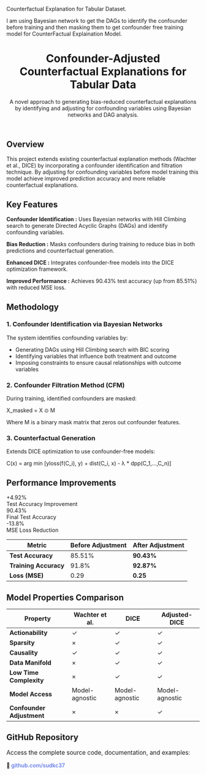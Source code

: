 Counterfactual Explanation for Tabular Dataset.

I am using Bayesian network to get the DAGs to identify the confounder before training and then masking them to get confounder free training model for CounterFactual Explaination Model.



 <header>
        <div class="container">
            <h1>Confounder-Adjusted Counterfactual Explanations for Tabular Data</h1>
            <p class="subtitle">A novel approach to generating bias-reduced counterfactual explanations by identifying and adjusting for confounding variables using Bayesian networks and DAG analysis.</p>
        </div>
    </header>

  <div class="container">
        <div class="content">
            <div class="section">
                <h2>Overview</h2>
                <p>This project extends existing counterfactual explanation methods (Wachter et al., DICE) by incorporating a confounder identification and filtration technique. By adjusting for confounding variables before model training this model achieve improved prediction accuracy and more reliable counterfactual explanations.</p>
            </div>

   <div class="section">
                <h2>Key Features</h2>
                <div class="feature-grid">
                    <div class="feature-card">
                      
**Confounder Identification :** Uses Bayesian networks with Hill Climbing search to generate Directed Acyclic Graphs (DAGs) and identify confounding variables.
         
**Bias Reduction :** Masks confounders during training to reduce bias in both predictions and counterfactual generation.

**Enhanced DICE :** Integrates confounder-free models into the DICE optimization framework.
                      
**Improved Performance :** Achieves 90.43% test accuracy (up from 85.51%) with reduced MSE loss.
                        

   <div class="section">
                <h2>Methodology</h2>
                
   <div class="methodology-steps">
                    <div class="step">
                        <h3>1. Confounder Identification via Bayesian Networks</h3>
                        <p>The system identifies confounding variables by:</p>
                        <ul>
                            <li>Generating DAGs using Hill Climbing search with BIC scoring</li>
                            <li>Identifying variables that influence both treatment and outcome</li>
                            <li>Imposing constraints to ensure causal relationships with outcome variables</li>
                        </ul>
                    </div>

 <div class="step">
                        <h3>2. Confounder Filtration Method (CFM)</h3>
                        <p>During training, identified confounders are masked:</p>
                        <div class="code-block">X_masked = X ⊙ M</div>
                        <p>Where M is a binary mask matrix that zeros out confounder features.</p>
                    </div>

  <div class="step">
                        <h3>3. Counterfactual Generation</h3>
                        <p>Extends DICE optimization to use confounder-free models:</p>
                        <div class="code-block">C(x) = arg min [yloss(f(C_i), y) + dist(C_i, x) - λ * dpp(C_1,...,C_n)]</div>
                    </div>
                </div>
            </div>

  <div class="section">
                <h2>Performance Improvements</h2>
                <div class="highlight">
                    <div class="stats">
                        <div class="stat-card">
                            <div class="stat-number">+4.92%</div>
                            <div class="stat-label">Test Accuracy Improvement</div>
                        </div>
                        <div class="stat-card">
                            <div class="stat-number">90.43%</div>
                            <div class="stat-label">Final Test Accuracy</div>
                        </div>
                        <div class="stat-card">
                            <div class="stat-number">-13.8%</div>
                            <div class="stat-label">MSE Loss Reduction</div>
                        </div>
                    </div>
                </div>

  <table>
                    <thead>
                        <tr>
                            <th>Metric</th>
                            <th>Before Adjustment</th>
                            <th>After Adjustment</th>
                        </tr>
                    </thead>
                    <tbody>
                        <tr>
                            <td><strong>Test Accuracy</strong></td>
                            <td>85.51%</td>
                            <td><strong>90.43%</strong></td>
                        </tr>
                        <tr>
                            <td><strong>Training Accuracy</strong></td>
                            <td>91.8%</td>
                            <td><strong>92.87%</strong></td>
                        </tr>
                        <tr>
                            <td><strong>Loss (MSE)</strong></td>
                            <td>0.29</td>
                            <td><strong>0.25</strong></td>
                        </tr>
                    </tbody>
                </table>
            </div>

 <div class="section">
                <h2>Model Properties Comparison</h2>
                <table>
                    <thead>
                        <tr>
                            <th>Property</th>
                            <th>Wachter et al.</th>
                            <th>DICE</th>
                            <th>Adjusted-DICE</th>
                        </tr>
                    </thead>
                    <tbody>
                        <tr>
                            <td><strong>Actionability</strong></td>
                            <td><span class="checkmark">✓</span></td>
                            <td><span class="checkmark">✓</span></td>
                            <td><span class="checkmark">✓</span></td>
                        </tr>
                        <tr>
                            <td><strong>Sparsity</strong></td>
                            <td><span class="crossmark">×</span></td>
                            <td><span class="checkmark">✓</span></td>
                            <td><span class="checkmark">✓</span></td>
                        </tr>
                        <tr>
                            <td><strong>Causality</strong></td>
                            <td><span class="checkmark">✓</span></td>
                            <td><span class="checkmark">✓</span></td>
                            <td><span class="checkmark">✓</span></td>
                        </tr>
                        <tr>
                            <td><strong>Data Manifold</strong></td>
                            <td><span class="crossmark">×</span></td>
                            <td><span class="checkmark">✓</span></td>
                            <td><span class="checkmark">✓</span></td>
                        </tr>
                        <tr>
                            <td><strong>Low Time Complexity</strong></td>
                            <td><span class="crossmark">×</span></td>
                            <td><span class="checkmark">✓</span></td>
                            <td><span class="checkmark">✓</span></td>
                        </tr>
                        <tr>
                            <td><strong>Model Access</strong></td>
                            <td>Model-agnostic</td>
                            <td>Model-agnostic</td>
                            <td>Model-agnostic</td>
                        </tr>
                        <tr>
                            <td><strong>Confounder Adjustment</strong></td>
                            <td><span class="crossmark">×</span></td>
                            <td><span class="crossmark">×</span></td>
                            <td><span class="checkmark">✓</span></td>
                        </tr>
                    </tbody>
                </table>
            </div>

  <div class="section">
                <h2>GitHub Repository</h2>
                <div class="highlight">
                    <p style="font-size: 1.1em;">Access the complete source code, documentation, and examples:</p>
                    <p style="margin-top: 15px;"><strong>🔗 <a href="https://github.com/sudkc37" style="color: #667eea; text-decoration: none; font-weight: 600;">github.com/sudkc37</a></strong></p>
                </div>
            </div>
        </div>
    </div>
</body>
</html>
